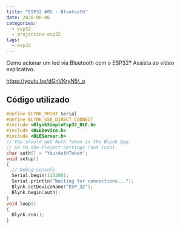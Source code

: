 ```yaml
---
title: "ESP32 #05 - Bluetooth"
date: 2020-08-06
categories:
  - esp32
  - projensino-esp32
tags:
  - esp32
---
```


Como acionar um led via Bluetooth com o ESP32? Assista ao vídeo explicativo.

https://youtu.be/dGnVKryN5\_o

## Código utilizado

```cpp
#define BLYNK_PRINT Serial
#define BLYNK_USE_DIRECT_CONNECT
#include <BlynkSimpleEsp32_BLE.h>
#include <BLEDevice.h>
#include <BLEServer.h>
// You should get Auth Token in the Blynk App.
// Go to the Project Settings (nut icon).
char auth[] = "YourAuthToken";
void setup()
{
  // Debug console
  Serial.begin(115200);
  Serial.println("Waiting for connections...");
  Blynk.setDeviceName("ESP_32");
  Blynk.begin(auth);
}
void loop()
{
  Blynk.run();
}

```
